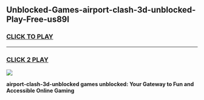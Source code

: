
## Unblocked-Games-airport-clash-3d-unblocked-Play-Free-us89l
<h3>
<a href="https://premium76.site?title=airport-clash-3d-unblocked&ref=18A1">CLICK TO PLAY</a></h3>
<hr>

<h3>
<a href="https://premium76.site?title=airport-clash-3d-unblocked&ref=18A1">CLICK 2 PLAY</a>
  
</h3>

<a href="https://premium76.site?title=airport-clash-3d-unblocked&ref=18A1"><img src="https://clearcache.store/games.png"></a>


**airport-clash-3d-unblocked games unblocked: Your Gateway to Fun and Accessible Online Gaming**
